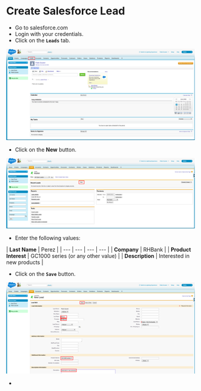 # Create Salesforce Lead

* Go to salesforce.com
* Login with your credentials.
* Click on the **`Leads`** tab.

![](../../.gitbook/assets/image%20%2868%29.png)

* Click on the **New** button.

![](../../.gitbook/assets/image%20%28158%29.png)

* Enter the following values:

| **Last Name** | Perez |
| --- | --- | --- | --- |
| **Company** | RHBank |
| **Product Interest** | GC1000 series \(or any other value\) |
| **Description** | Interested in new products |

* Click on the **`Save`** button.

![](../../.gitbook/assets/image%20%2815%29.png)

* 
